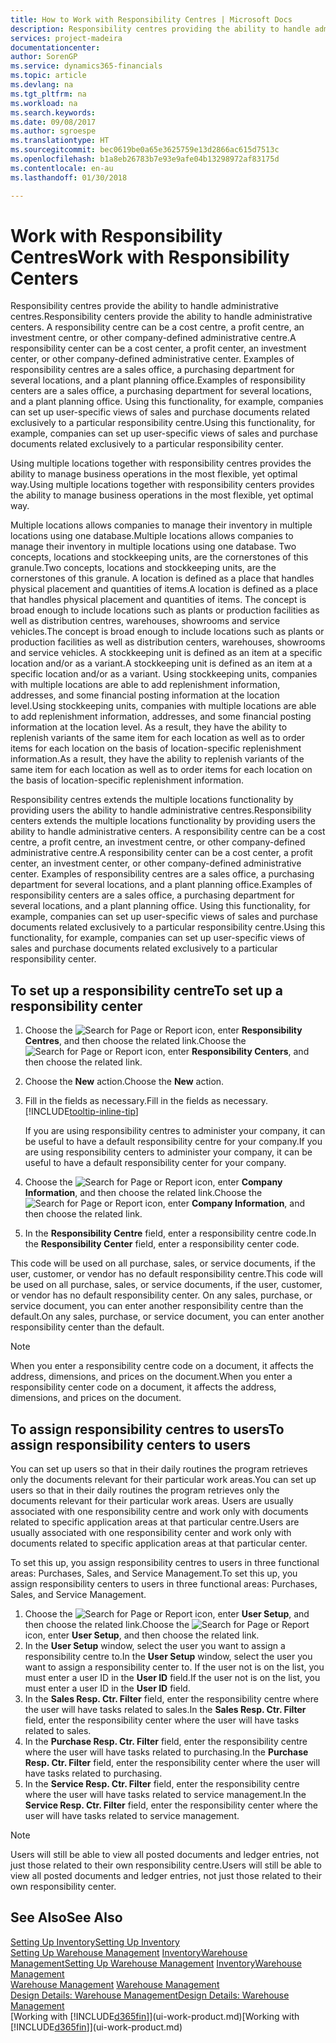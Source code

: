 ```yaml
---
title: How to Work with Responsibility Centres | Microsoft Docs
description: Responsibility centres providing the ability to handle administrative centres. A responsibility centre can be a cost centre, a profit centre, an investment centre, or other company-defined administrative centre.
services: project-madeira
documentationcenter: 
author: SorenGP
ms.service: dynamics365-financials
ms.topic: article
ms.devlang: na
ms.tgt_pltfrm: na
ms.workload: na
ms.search.keywords: 
ms.date: 09/08/2017
ms.author: sgroespe
ms.translationtype: HT
ms.sourcegitcommit: bec0619be0a65e3625759e13d2866ac615d7513c
ms.openlocfilehash: b1a8eb26783b7e93e9afe04b13298972af83175d
ms.contentlocale: en-au
ms.lasthandoff: 01/30/2018

---
```

# <a name="work-with-responsibility-centers"></a><span data-ttu-id="b9cb1-104">Work with Responsibility Centres</span><span class="sxs-lookup"><span data-stu-id="b9cb1-104">Work with Responsibility Centers</span></span>
<span data-ttu-id="b9cb1-105">Responsibility centres provide the ability to handle administrative centres.</span><span class="sxs-lookup"><span data-stu-id="b9cb1-105">Responsibility centers provide the ability to handle administrative centers.</span></span> <span data-ttu-id="b9cb1-106">A responsibility centre can be a cost centre, a profit centre, an investment centre, or other company-defined administrative centre.</span><span class="sxs-lookup"><span data-stu-id="b9cb1-106">A responsibility center can be a cost center, a profit center, an investment center, or other company-defined administrative center.</span></span> <span data-ttu-id="b9cb1-107">Examples of responsibility centres are a sales office, a purchasing department for several locations, and a plant planning office.</span><span class="sxs-lookup"><span data-stu-id="b9cb1-107">Examples of responsibility centers are a sales office, a purchasing department for several locations, and a plant planning office.</span></span> <span data-ttu-id="b9cb1-108">Using this functionality, for example, companies can set up user-specific views of sales and purchase documents related exclusively to a particular responsibility centre.</span><span class="sxs-lookup"><span data-stu-id="b9cb1-108">Using this functionality, for example, companies can set up user-specific views of sales and purchase documents related exclusively to a particular responsibility center.</span></span>  

<span data-ttu-id="b9cb1-109">Using multiple locations together with responsibility centres provides the ability to manage business operations in the most flexible, yet optimal way.</span><span class="sxs-lookup"><span data-stu-id="b9cb1-109">Using multiple locations together with responsibility centers provides the ability to manage business operations in the most flexible, yet optimal way.</span></span>

<span data-ttu-id="b9cb1-110">Multiple locations allows companies to manage their inventory in multiple locations using one database.</span><span class="sxs-lookup"><span data-stu-id="b9cb1-110">Multiple locations allows companies to manage their inventory in multiple locations using one database.</span></span> <span data-ttu-id="b9cb1-111">Two concepts, locations and stockkeeping units, are the cornerstones of this granule.</span><span class="sxs-lookup"><span data-stu-id="b9cb1-111">Two concepts, locations and stockkeeping units, are the cornerstones of this granule.</span></span> <span data-ttu-id="b9cb1-112">A location is defined as a place that handles physical placement and quantities of items.</span><span class="sxs-lookup"><span data-stu-id="b9cb1-112">A location is defined as a place that handles physical placement and quantities of items.</span></span> <span data-ttu-id="b9cb1-113">The concept is broad enough to include locations such as plants or production facilities as well as distribution centres, warehouses, showrooms and service vehicles.</span><span class="sxs-lookup"><span data-stu-id="b9cb1-113">The concept is broad enough to include locations such as plants or production facilities as well as distribution centers, warehouses, showrooms and service vehicles.</span></span> <span data-ttu-id="b9cb1-114">A stockkeeping unit is defined as an item at a specific location and/or as a variant.</span><span class="sxs-lookup"><span data-stu-id="b9cb1-114">A stockkeeping unit is defined as an item at a specific location and/or as a variant.</span></span> <span data-ttu-id="b9cb1-115">Using stockkeeping units, companies with multiple locations are able to add replenishment information, addresses, and some financial posting information at the location level.</span><span class="sxs-lookup"><span data-stu-id="b9cb1-115">Using stockkeeping units, companies with multiple locations are able to add replenishment information, addresses, and some financial posting information at the location level.</span></span> <span data-ttu-id="b9cb1-116">As a result, they have the ability to replenish variants of the same item for each location as well as to order items for each location on the basis of location-specific replenishment information.</span><span class="sxs-lookup"><span data-stu-id="b9cb1-116">As a result, they have the ability to replenish variants of the same item for each location as well as to order items for each location on the basis of location-specific replenishment information.</span></span>  

<span data-ttu-id="b9cb1-117">Responsibility centres extends the multiple locations functionality by providing users the ability to handle administrative centres.</span><span class="sxs-lookup"><span data-stu-id="b9cb1-117">Responsibility centers extends the multiple locations functionality by providing users the ability to handle administrative centers.</span></span> <span data-ttu-id="b9cb1-118">A responsibility centre can be a cost centre, a profit centre, an investment centre, or other company-defined administrative centre.</span><span class="sxs-lookup"><span data-stu-id="b9cb1-118">A responsibility center can be a cost center, a profit center, an investment center, or other company-defined administrative center.</span></span> <span data-ttu-id="b9cb1-119">Examples of responsibility centres are a sales office, a purchasing department for several locations, and a plant planning office.</span><span class="sxs-lookup"><span data-stu-id="b9cb1-119">Examples of responsibility centers are a sales office, a purchasing department for several locations, and a plant planning office.</span></span> <span data-ttu-id="b9cb1-120">Using this functionality, for example, companies can set up user-specific views of sales and purchase documents related exclusively to a particular responsibility centre.</span><span class="sxs-lookup"><span data-stu-id="b9cb1-120">Using this functionality, for example, companies can set up user-specific views of sales and purchase documents related exclusively to a particular responsibility center.</span></span>

## <a name="to-set-up-a-responsibility-center"></a><span data-ttu-id="b9cb1-121">To set up a responsibility centre</span><span class="sxs-lookup"><span data-stu-id="b9cb1-121">To set up a responsibility center</span></span>  
1.  <span data-ttu-id="b9cb1-122">Choose the ![Search for Page or Report](media/ui-search/search_small.png "Search for Page or Report icon") icon, enter **Responsibility Centres**, and then choose the related link.</span><span class="sxs-lookup"><span data-stu-id="b9cb1-122">Choose the ![Search for Page or Report](media/ui-search/search_small.png "Search for Page or Report icon") icon, enter **Responsibility Centers**, and then choose the related link.</span></span>  
2.  <span data-ttu-id="b9cb1-123">Choose the **New** action.</span><span class="sxs-lookup"><span data-stu-id="b9cb1-123">Choose the **New** action.</span></span>  
3.  <span data-ttu-id="b9cb1-124">Fill in the fields as necessary.</span><span class="sxs-lookup"><span data-stu-id="b9cb1-124">Fill in the fields as necessary.</span></span> [!INCLUDE[tooltip-inline-tip](includes/tooltip-inline-tip_md.md)]  

    <span data-ttu-id="b9cb1-125">If you are using responsibility centres to administer your company, it can be useful to have a default responsibility centre for your company.</span><span class="sxs-lookup"><span data-stu-id="b9cb1-125">If you are using responsibility centers to administer your company, it can be useful to have a default responsibility center for your company.</span></span>
4. <span data-ttu-id="b9cb1-126">Choose the ![Search for Page or Report](media/ui-search/search_small.png "Search for Page or Report icon") icon, enter **Company Information**, and then choose the related link.</span><span class="sxs-lookup"><span data-stu-id="b9cb1-126">Choose the ![Search for Page or Report](media/ui-search/search_small.png "Search for Page or Report icon") icon, enter **Company Information**, and then choose the related link.</span></span>
5. <span data-ttu-id="b9cb1-127">In the **Responsibility Centre** field, enter a responsibility centre code.</span><span class="sxs-lookup"><span data-stu-id="b9cb1-127">In the **Responsibility Center** field, enter a responsibility center code.</span></span>

<span data-ttu-id="b9cb1-128">This code will be used on all purchase, sales, or service documents, if the user, customer, or vendor has no default responsibility centre.</span><span class="sxs-lookup"><span data-stu-id="b9cb1-128">This code will be used on all purchase, sales, or service documents, if the user, customer, or vendor has no default responsibility center.</span></span> <span data-ttu-id="b9cb1-129">On any sales, purchase, or service document, you can enter another responsibility centre than the default.</span><span class="sxs-lookup"><span data-stu-id="b9cb1-129">On any sales, purchase, or service document, you can enter another responsibility center than the default.</span></span>

> [!NOTE]  
>  <span data-ttu-id="b9cb1-130">When you enter a responsibility centre code on a document, it affects the address, dimensions, and prices on the document.</span><span class="sxs-lookup"><span data-stu-id="b9cb1-130">When you enter a responsibility center code on a document, it affects the address, dimensions, and prices on the document.</span></span>  

## <a name="to-assign-responsibility-centers-to-users"></a><span data-ttu-id="b9cb1-131">To assign responsibility centres to users</span><span class="sxs-lookup"><span data-stu-id="b9cb1-131">To assign responsibility centers to users</span></span>  
<span data-ttu-id="b9cb1-132">You can set up users so that in their daily routines the program retrieves only the documents relevant for their particular work areas.</span><span class="sxs-lookup"><span data-stu-id="b9cb1-132">You can set up users so that in their daily routines the program retrieves only the documents relevant for their particular work areas.</span></span> <span data-ttu-id="b9cb1-133">Users are usually associated with one responsibility centre and work only with documents related to specific application areas at that particular centre.</span><span class="sxs-lookup"><span data-stu-id="b9cb1-133">Users are usually associated with one responsibility center and work only with documents related to specific application areas at that particular center.</span></span>  

<span data-ttu-id="b9cb1-134">To set this up, you assign responsibility centres to users in three functional areas: Purchases, Sales, and Service Management.</span><span class="sxs-lookup"><span data-stu-id="b9cb1-134">To set this up, you assign responsibility centers to users in three functional areas: Purchases, Sales, and Service Management.</span></span>  

1.  <span data-ttu-id="b9cb1-135">Choose the ![Search for Page or Report](media/ui-search/search_small.png "Search for Page or Report icon") icon, enter **User Setup**, and then choose the related link.</span><span class="sxs-lookup"><span data-stu-id="b9cb1-135">Choose the ![Search for Page or Report](media/ui-search/search_small.png "Search for Page or Report icon") icon, enter **User Setup**, and then choose the related link.</span></span>  
2.  <span data-ttu-id="b9cb1-136">In the **User Setup** window, select the user you want to assign a responsibility centre to.</span><span class="sxs-lookup"><span data-stu-id="b9cb1-136">In the **User Setup** window, select the user you want to assign a responsibility center to.</span></span> <span data-ttu-id="b9cb1-137">If the user not is on the list, you must enter a user ID in the **User ID** field.</span><span class="sxs-lookup"><span data-stu-id="b9cb1-137">If the user not is on the list, you must enter a user ID in the **User ID** field.</span></span>  
3.  <span data-ttu-id="b9cb1-138">In the **Sales Resp. Ctr. Filter** field, enter the responsibility centre where the user will have tasks related to sales.</span><span class="sxs-lookup"><span data-stu-id="b9cb1-138">In the **Sales Resp. Ctr. Filter** field, enter the responsibility center where the user will have tasks related to sales.</span></span>  
4.  <span data-ttu-id="b9cb1-139">In the **Purchase Resp. Ctr. Filter** field, enter the responsibility centre where the user will have tasks related to purchasing.</span><span class="sxs-lookup"><span data-stu-id="b9cb1-139">In the **Purchase Resp. Ctr. Filter** field, enter the responsibility center where the user will have tasks related to purchasing.</span></span>  
5.  <span data-ttu-id="b9cb1-140">In the **Service Resp. Ctr. Filter** field, enter the responsibility centre where the user will have tasks related to service management.</span><span class="sxs-lookup"><span data-stu-id="b9cb1-140">In the **Service Resp. Ctr. Filter** field, enter the responsibility center where the user will have tasks related to service management.</span></span>  

> [!NOTE]  
>  <span data-ttu-id="b9cb1-141">Users will still be able to view all posted documents and ledger entries, not just those related to their own responsibility centre.</span><span class="sxs-lookup"><span data-stu-id="b9cb1-141">Users will still be able to view all posted documents and ledger entries, not just those related to their own responsibility center.</span></span>

## <a name="see-also"></a><span data-ttu-id="b9cb1-142">See Also</span><span class="sxs-lookup"><span data-stu-id="b9cb1-142">See Also</span></span>  
[<span data-ttu-id="b9cb1-143">Setting Up Inventory</span><span class="sxs-lookup"><span data-stu-id="b9cb1-143">Setting Up Inventory</span></span>](inventory-setup-inventory.md)  
<span data-ttu-id="b9cb1-144">[Setting Up Warehouse Management](warehouse-setup-warehouse.md)
[Inventory](inventory-manage-inventory.md)[Warehouse Management](warehouse-manage-warehouse.md)</span><span class="sxs-lookup"><span data-stu-id="b9cb1-144">[Setting Up Warehouse Management](warehouse-setup-warehouse.md)
[Inventory](inventory-manage-inventory.md)[Warehouse Management](warehouse-manage-warehouse.md)</span></span>  
<span data-ttu-id="b9cb1-145">[Warehouse Management](warehouse-manage-warehouse.md)  </span><span class="sxs-lookup"><span data-stu-id="b9cb1-145">[Warehouse Management](warehouse-manage-warehouse.md)  </span></span>  
[<span data-ttu-id="b9cb1-146">Design Details: Warehouse Management</span><span class="sxs-lookup"><span data-stu-id="b9cb1-146">Design Details: Warehouse Management</span></span>](design-details-warehouse-management.md)  
<span data-ttu-id="b9cb1-147">[Working with [!INCLUDE[d365fin](includes/d365fin_md.md)]](ui-work-product.md)</span><span class="sxs-lookup"><span data-stu-id="b9cb1-147">[Working with [!INCLUDE[d365fin](includes/d365fin_md.md)]](ui-work-product.md)</span></span>


